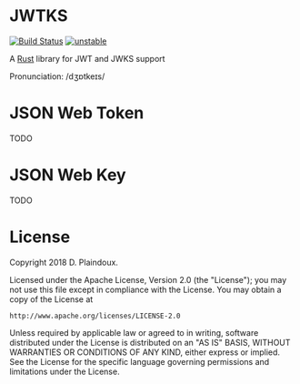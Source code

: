 # JWTKS 

[![Build Status](https://travis-ci.org/d-plaindoux/jwtks.svg?branch=master)](https://travis-ci.org/d-plaindoux/jwtks)
[![unstable](http://badges.github.io/stability-badges/dist/unstable.svg)](http://github.com/badges/stability-badges)

A [Rust](https://www.rust-lang.org/en-US/) library for JWT and JWKS support

Pronunciation: /dʒɒtkeɪs/

# JSON Web Token

TODO

# JSON Web Key

TODO

# License

Copyright 2018 D. Plaindoux.

Licensed under the Apache License, Version 2.0 (the "License");
you may not use this file except in compliance with the License.
You may obtain a copy of the License at

    http://www.apache.org/licenses/LICENSE-2.0

Unless required by applicable law or agreed to in writing, software
distributed under the License is distributed on an "AS IS" BASIS,
WITHOUT WARRANTIES OR CONDITIONS OF ANY KIND, either express or implied.
See the License for the specific language governing permissions and
limitations under the License.

